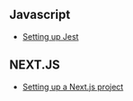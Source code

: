 ## Javascript

- [Setting up Jest](/tech/javascript/jest-setup.md)

## NEXT.JS

- [Setting up a Next.js project](/tech/nextjs/setting-up-next-js.md)
